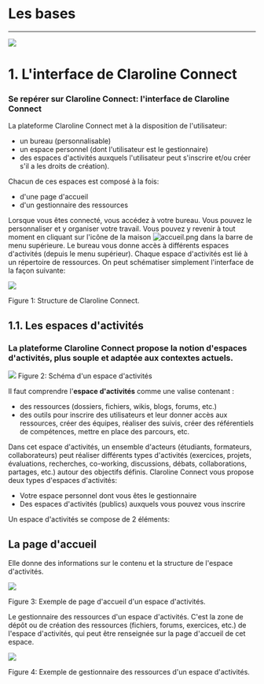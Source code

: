 # Les bases


---




![](http://www.claroline.net/uploads/custom/images/1522.jpeg)


# 1. L'interface de Claroline Connect




### Se repérer sur Claroline Connect: l'interface de Claroline Connect


La plateforme Claroline Connect met à la disposition de l'utilisateur:

  * un bureau (personnalisable)
  * un espace personnel (dont l'utilisateur est le gestionnaire)
  * des espaces d'activités auxquels l'utilisateur peut s'inscrire et/ou créer s'il a les droits de création).

Chacun de ces espaces est composé à la fois:

  * d'une page d'accueil
  * d'un gestionnaire des ressources

Lorsque vous êtes connecté, vous accédez à votre bureau. Vous pouvez le personnaliser et y organiser votre travail.
Vous pouvez y revenir à tout moment en cliquant sur l'icône de la maison ![accueil.png](http://www.claroline.net/uploads/custom/images/1753.png) dans la barre de menu supérieure.
Le bureau vous donne accès à différents espaces d'activités (depuis le menu supérieur). Chaque espace d'activités est lié à un répertoire de ressources.
On peut schématiser simplement l'interface de la façon suivante:


![](http://www.claroline.net/uploads/custom/images/1755.png)

Figure 1: Structure de Claroline Connect.


## 1.1. Les espaces d'activités


### La plateforme Claroline Connect propose la notion d'**espaces d'activités**, plus souple et adaptée aux contextes actuels.



![](http://www.claroline.net/uploads/custom/images/1408.png)
Figure 2: Schéma d'un espace d'activités


Il faut comprendre l'**espace d'activités** comme une valise contenant :

* des ressources (dossiers, fichiers, wikis, blogs, forums, etc.)
* des outils pour inscrire des utilisateurs et leur donner accès aux ressources, créer des équipes, réaliser des suivis, créer des référentiels de compétences, mettre en place des parcours, etc.


Dans cet espace d'activités, un ensemble d'acteurs (étudiants, formateurs, collaborateurs) peut réaliser différents types d'activités (exercices, projets, évaluations, recherches, co-working, discussions, débats, collaborations, partages, etc.) autour des objectifs définis.
Claroline Connect vous propose deux types d'espaces d'activités:

* Votre espace personnel dont vous êtes le gestionnaire
* Des espaces d'activités (publics) auxquels vous pouvez vous inscrire 

Un espace d'activités se compose de 2 éléments:


## La page d'accueil


Elle donne des informations sur le contenu et la structure de l'espace d'activités.

![](http://www.claroline.net/uploads/custom/images/1384.png)

Figure 3: Exemple de page d'accueil d'un espace d'activités.

Le gestionnaire des ressources d'un espace d'activités.
C'est la zone de dépôt ou de création des ressources (fichiers, forums, exercices, etc.) de l'espace d'activités, qui peut être renseignée sur la page d'accueil de cet espace.

![](http://www.claroline.net/uploads/custom/images/1385.png)

Figure 4: Exemple de gestionnaire des ressources d'un espace d'activités.






